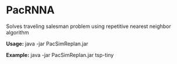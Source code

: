 # PacRNNA
Solves traveling salesman problem using repetitive nearest neighbor algorithm

**Usage:**   java -jar PacSimReplan.jar <maze to run on>

**Example:** java -jar PacSimReplan.jar tsp-tiny

